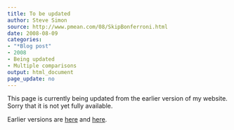 ```yaml
---
title: To be updated
author: Steve Simon
source: http://www.pmean.com/08/SkipBonferroni.html
date: 2008-08-09
categories:
- "*Blog post"
- 2008
- Being updated
- Multiple comparisons
output: html_document
page_update: no
---
```


This page is currently being updated from the earlier version of my website. Sorry that it is not yet fully available.

<!---More--->


Earlier versions are [here][sim1] and [here][sim2].

[sim1]: http://www.pmean.com/08/SkipBonferroni.html
[sim2]: http://new.pmean.com/skip-bonferroni/
